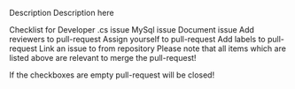 Description
Description here

Checklist for Developer
 .cs issue
 MySql issue
 Document issue
 Add reviewers to pull-request
 Assign yourself to pull-request
 Add labels to pull-request
 Link an issue to from repository
Please note that all items which are listed above are relevant to merge the pull-request!

If the checkboxes are empty pull-request will be closed!
